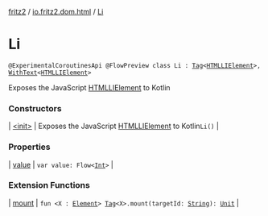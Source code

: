 [fritz2](../../index.md) / [io.fritz2.dom.html](../index.md) / [Li](./index.md)

# Li

`@ExperimentalCoroutinesApi @FlowPreview class Li : `[`Tag`](../../io.fritz2.dom/-tag/index.md)`<`[`HTMLLIElement`](https://kotlinlang.org/api/latest/jvm/stdlib/org.w3c.dom/-h-t-m-l-l-i-element/index.html)`>, `[`WithText`](../../io.fritz2.dom/-with-text/index.md)`<`[`HTMLLIElement`](https://kotlinlang.org/api/latest/jvm/stdlib/org.w3c.dom/-h-t-m-l-l-i-element/index.html)`>`

Exposes the JavaScript [HTMLLIElement](https://developer.mozilla.org/en/docs/Web/API/HTMLLIElement) to Kotlin

### Constructors

| [&lt;init&gt;](-init-.md) | Exposes the JavaScript [HTMLLIElement](https://developer.mozilla.org/en/docs/Web/API/HTMLLIElement) to Kotlin`Li()` |

### Properties

| [value](value.md) | `var value: Flow<`[`Int`](https://kotlinlang.org/api/latest/jvm/stdlib/kotlin/-int/index.html)`>` |

### Extension Functions

| [mount](../../io.fritz2.dom/mount.md) | `fun <X : `[`Element`](https://kotlinlang.org/api/latest/jvm/stdlib/org.w3c.dom/-element/index.html)`> `[`Tag`](../../io.fritz2.dom/-tag/index.md)`<X>.mount(targetId: `[`String`](https://kotlinlang.org/api/latest/jvm/stdlib/kotlin/-string/index.html)`): `[`Unit`](https://kotlinlang.org/api/latest/jvm/stdlib/kotlin/-unit/index.html) |

